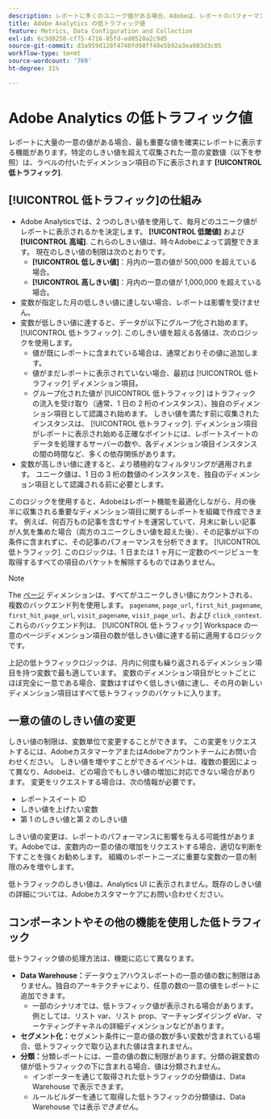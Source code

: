 ```yaml
---
description: レポートに多くのユニーク値がある場合、Adobeは、レポートのパフォーマンスを向上させるために低トラフィックディメンション項目を使用します。
title: Adobe Analytics の低トラフィック値
feature: Metrics, Data Configuration and Collection
exl-id: 6c3d8258-cf75-4716-85fd-ed8520a2c9d5
source-git-commit: d3a959d128f4740fd98ff40e5b92a3ea983d3c05
workflow-type: tm+mt
source-wordcount: '769'
ht-degree: 31%

---
```


# Adobe Analytics の低トラフィック値

レポートに大量の一意の値がある場合、最も重要な値を確実にレポートに表示する機能があります。特定のしきい値を超えて収集された一意の変数値（以下を参照）は、ラベルの付いたディメンション項目の下に表示されます **[!UICONTROL 低トラフィック]**.

## [!UICONTROL 低トラフィック]の仕組み

* Adobe Analyticsでは、2 つのしきい値を使用して、毎月どのユニーク値がレポートに表示されるかを決定します。 **[!UICONTROL 低閾値]** および **[!UICONTROL 高域]**. これらのしきい値は、時々Adobeによって調整できます。 現在のしきい値の制限は次のとおりです。
   * **[!UICONTROL 低しきい値]**：月内の一意の値が 500,000 を超えている場合。
   * **[!UICONTROL 高しきい値]**：月内の一意の値が 1,000,000 を超えている場合。
* 変数が指定した月の低しきい値に達しない場合、レポートは影響を受けません。
* 変数が低しきい値に達すると、データが以下にグループ化され始めます。 [!UICONTROL 低トラフィック]. このしきい値を超える各値は、次のロジックを使用します。
   * 値が既にレポートに含まれている場合は、通常どおりその値に追加します。
   * 値がまだレポートに表示されていない場合、最初は [!UICONTROL 低トラフィック] ディメンション項目。
   * グループ化された値が [!UICONTROL 低トラフィック] はトラフィックの流入を受け取り（通常、1 日の 2 桁のインスタンス）、独自のディメンション項目として認識され始めます。 しきい値を満たす前に収集されたインスタンスは、 [!UICONTROL 低トラフィック]. ディメンション項目がレポートに表示され始める正確なポイントには、レポートスイートのデータを処理するサーバーの数や、各ディメンション項目インスタンスの間の時間など、多くの依存関係があります。
* 変数が高しきい値に達すると、より積極的なフィルタリングが適用されます。 ユニーク値は、1 日の 3 桁の数値のインスタンスを、独自のディメンション項目として認識される前に必要とします。

このロジックを使用すると、Adobeはレポート機能を最適化しながら、月の後半に収集される重要なディメンション項目に関するレポートを組織で作成できます。 例えば、何百万もの記事を含むサイトを運営していて、月末に新しい記事が人気を集めた場合（両方のユニークしきい値を超えた後）、その記事が以下の条件に含まれずに、その記事のパフォーマンスを分析できます。 [!UICONTROL 低トラフィック]. このロジックは、1 日または 1 ヶ月に一定数のページビューを取得するすべての項目のバケットを解除するものではありません。

>[!NOTE]
>The [ページ](../components/dimensions/page.md) ディメンションは、すべてがユニークしきい値にカウントされる、複数のバックエンド列を使用します。 `pagename`, `page_url`, `first_hit_pagename`, `first_hit_page_url`, `visit_pagename`, `visit_page_url`、および `click_context`. これらのバックエンド列は、 [!UICONTROL 低トラフィック] Workspace の一意のページディメンション項目の数が低しきい値に達する前に適用するロジックです。

上記の低トラフィックロジックは、月内に何度も繰り返されるディメンション項目を持つ変数で最も適しています。 変数のディメンション項目がヒットごとにほぼ完全に一意である場合、変数はすばやく低しきい値に達し、その月の新しいディメンション項目はすべて低トラフィックのバケットに入ります。

## 一意の値のしきい値の変更

しきい値の制限は、変数単位で変更することができます。 この変更をリクエストするには、AdobeカスタマーケアまたはAdobeアカウントチームにお問い合わせください。 しきい値を増やすことができるイベントは、複数の要因によって異なり、Adobeは、どの場合でもしきい値の増加に対応できない場合があります。 変更をリクエストする場合は、次の情報が必要です。

* レポートスイート ID
* しきい値を上げたい変数
* 第 1 のしきい値と第 2 のしきい値

しきい値の変更は、レポートのパフォーマンスに影響を与える可能性があります。Adobeでは、変数内の一意の値の増加をリクエストする場合、適切な判断を下すことを強くお勧めします。 組織のレポートニーズに重要な変数の一意の制限のみを増やします。

低トラフィックのしきい値は、Analytics UI に表示されません。既存のしきい値の詳細については、Adobeカスタマーケアにお問い合わせください。

## コンポーネントやその他の機能を使用した低トラフィック

低トラフィック値の処理方法は、機能に応じて異なります。

* **Data Warehouse：**&#x200B;データウェアハウスレポートの一意の値の数に制限はありません。独自のアーキテクチャにより、任意の数の一意の値をレポートに追加できます。
   * 一部のシナリオでは、低トラフィック値が表示される場合があります。例としては、リスト var、リスト prop、マーチャンダイジング eVar、マーケティングチャネルの詳細ディメンションなどがあります。
* **セグメント化：**&#x200B;セグメント条件に一意の値の数が多い変数が含まれている場合、低トラフィックで取り込まれた値は含まれません。
* **分類：**&#x200B;分類レポートには、一意の値の数に制限があります。分類の親変数の値が低トラフィックの下に含まれる場合、値は分類されません。
   * インポーターを通じて取得された低トラフィックの分類値は、Data Warehouse で表示できます。<!-- AN-115871 -->
   * ルールビルダーを通じて取得した低トラフィックの分類値は、Data Warehouse では表示&#x200B;*できません*。<!-- AN-122872 -->

